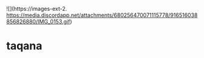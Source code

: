 ![](https://images-ext-2. https://media.discordapp.net/attachments/680256470071115778/916516038856826880/IMG_0153.gif)
# taqana
